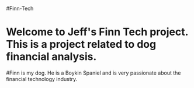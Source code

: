 #Finn-Tech

# Welcome to Jeff's Finn Tech project. This is a project related to dog financial analysis.

#Finn is my dog. He is a Boykin Spaniel and is very passionate about the financial technology industry.
